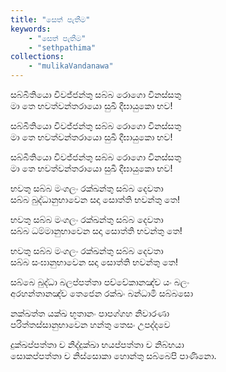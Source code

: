```yaml
---
title: "සෙත් පැතීම"
keywords: 
    - "සෙත් පැතීම"
    - "sethpathima"
collections:
    - "mulikaVandanawa"
---
```

<article>
    <div>
        <div>
            <p>සබ්බීතියො විවජ්ජන්තු සබ්බ රොගො විනස්සතු<br>මා තෙ භවත්වන්තරායො සුඛී දීඝායුකො භව!</p>
            <p>සබ්බීතියො විවජ්ජන්තු සබ්බ රොගො විනස්සතු<br>මා තෙ භවත්වන්තරායො සුඛී දීඝායුකො භව!</p>
            <p>සබ්බීතියො විවජ්ජන්තු සබ්බ රොගො විනස්සතු<br>මා තෙ භවත්වන්තරායො සුඛී දීඝායුකො භව!</p>
            <p>භවතු සබ්බ මංගලං රක්ඛන්තු සබ්බ දෙවතා<br>සබ්බ බුද්ධානුභාවෙන සදා සොත්ති භවන්තු තෙ!</p>
            <p>භවතු සබ්බ මංගලං රක්ඛන්තු සබ්බ දෙවතා<br>සබ්බ ධම්මානුභාවෙන සදා සොත්ති භවන්තු තෙ!</p>
            <p>භවතු සබ්බ මංගලං රක්ඛන්තු සබ්බ දෙවතා<br>සබ්බ සංඝානුභාවෙන සදා සොත්ති භවන්තු තෙ!</p>
            <p>සබ්බෙ බුද්ධා බලප්පත්තා පච්චේකානඤ්ච යං බලං<br>අරහන්තානඤ්ච තෙජෙන රක්ඛං බන්ධාමි සබ්බසො</p>
            <p>නක්ඛත්ත යක්ඛ භූතානං පාපග්ගහ නිවාරණා<br>පරිත්තස්සානුභාවෙන හන්තු තෙසං උපද්දවෙ</p>
            <p>දුක්ඛප්පත්තා ච නිද්දුක්ඛා භයප්පත්තා ච නිබ්භයා<br>සොකප්පත්තා ච නිස්සොකා හොන්තු සබ්බෙපි පාණිනො.</p>
            <p><br></p>
            <p><br></p>
        </div>
    </div>
    <div><br></div>
</article>
